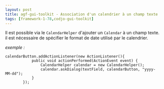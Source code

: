 ```yaml
---
layout: post
title: agf-gui-toolkit - Association d'un calendrier à un champ texte
tags: [framework-1-78,codjo-gui-toolkit]
---
```

Il est possible via le ```CalendarHelper``` d'ajouter un ```Calendar``` à un champ texte.
il est nécessaire de spécifier le format de date utilisé par le calendrier.

_exemple :_
```
calendarButton.addActionListener(new ActionListener(){
            public void actionPerformed(ActionEvent event) {
                CalendarHelper calendar = new CalendarHelper();
                calendar.askDialog(textField, calendarButton, "yyyy-MM-dd");
            }
        });
```